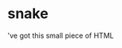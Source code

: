 # snake

've got this small piece of HTML 

<blockquote>
    <p>
    </p>
    <footer>
    </footer>
</blockquote>
